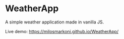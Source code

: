 # WeatherApp
A simple weather application made in vanilla JS.

Live demo: https://milosmarkoni.github.io/WeatherApp/
